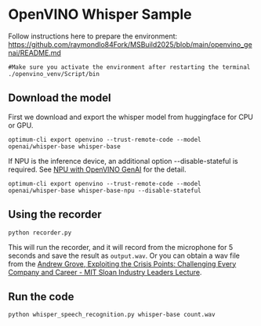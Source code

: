 # OpenVINO Whisper Sample

Follow instructions here to prepare the environment:
https://github.com/raymondlo84Fork/MSBuild2025/blob/main/openvino_genai/README.md

```
#Make sure you activate the environment after restarting the terminal
./openvino_venv/Script/bin
```
## Download the model

First we download and export the whisper model from huggingface for CPU or GPU. 
```
optimum-cli export openvino --trust-remote-code --model openai/whisper-base whisper-base
```
If NPU is the inference device, an additional option --disable-stateful is required. See [NPU with OpenVINO GenAI](https://docs.openvino.ai/2025/openvino-workflow-generative/inference-with-genai/inference-with-genai-on-npu.html) for the detail.

```
optimum-cli export openvino --trust-remote-code --model openai/whisper-base whisper-base-npu --disable-stateful
```

## Using the recorder

```
python recorder.py
```
This will run the recorder, and it will record from the microphone for 5 seconds and save the result as `output.wav`. Or you can obtain a wav file from the [Andrew Grove, Exploiting the Crisis Points: Challenging Every Company and Career - MIT Sloan Industry Leaders Lecture](https://infinite.mit.edu/video/andrew-grove-%E2%80%9Cexploiting-crisis-points-challenging-every-company-and-career-mit-sloan-industry).

## Run the code

```
python whisper_speech_recognition.py whisper-base count.wav
```




